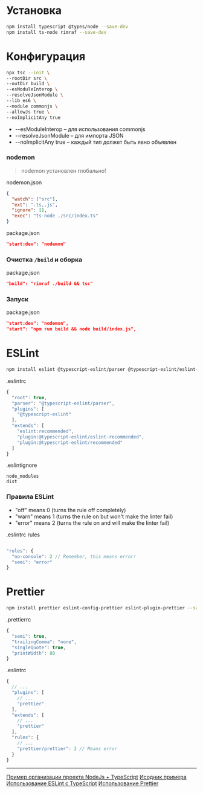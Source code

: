 # Установка

```sh
npm install typescript @types/node --save-dev
npm install ts-node rimraf --save-dev
```

# Конфигурация

```sh
npx tsc --init \
--rootDir src \
--outDir build \
--esModuleInterop \
--resolveJsonModule \
--lib es6 \
--module commonjs \
--allowJs true \
--noImplicitAny true
```

- --esModuleInterop &ndash; для использования commonjs
- --resolveJsonModule &ndash; для импорта JSON
- --noImplicitAny true &ndash; каждый тип должет быть явно объявлен

### nodemon

> nodemon установлен глобально!

nodemon.json

```json
{
  "watch": ["src"],
  "ext": ".ts,.js",
  "ignore": [],
  "exec": "ts-node ./src/index.ts"
}
```

package.json

```json
"start:dev": "nodemon"
```

### Очистка `/build` и сборка

package.json

```json
"build": "rimraf ./build && tsc"
```

### Запуск

package.json

```json
"start:dev": "nodemon",
"start": "npm run build && node build/index.js",
```

# ESLint

```sh
npm install eslint @typescript-eslint/parser @typescript-eslint/eslint-plugin --save-dev
```

.eslintrc

```js
{
  "root": true,
  "parser": "@typescript-eslint/parser",
  "plugins": [
    "@typescript-eslint"
  ],
  "extends": [
    "eslint:recommended",
    "plugin:@typescript-eslint/eslint-recommended",
    "plugin:@typescript-eslint/recommended"
  ]
}
```

.eslintignore

```
node_modules
dist
```

### Правила ESLint

- "off" means 0 (turns the rule off completely)
- "warn" means 1 (turns the rule on but won't make the linter fail)
- "error" means 2 (turns the rule on and will make the linter fail)

.eslintrc rules

```js

"rules": {
  "no-console": 2 // Remember, this means error!
  "semi": "error"
}
```

# Prettier

```sh
npm install prettier eslint-config-prettier eslint-plugin-prettier --save-dev
```

.prettierrc

```js
{
  "semi": true,
  "trailingComma": "none",
  "singleQuote": true,
  "printWidth": 80
}
```

.eslintrc

```js
{
  // ...
  "plugins": [
    // ...
    "prettier"
  ],
  "extends": [
    // ...
    "prettier"
  ],
  "rules": {
    // ...
    "prettier/prettier": 2 // Means error
  }
}
```

---

[Пример организации проекта NodeJs + TypeScript](https://khalilstemmler.com/blogs/typescript/node-starter-project/)
[Исодник примера](https://github.com/stemmlerjs/simple-typescript-starter)
[Использование ESLint с TypeScript](https://khalilstemmler.com/blogs/typescript/eslint-for-typescript/)
[Использование Prettier](https://khalilstemmler.com/blogs/tooling/prettier/)
